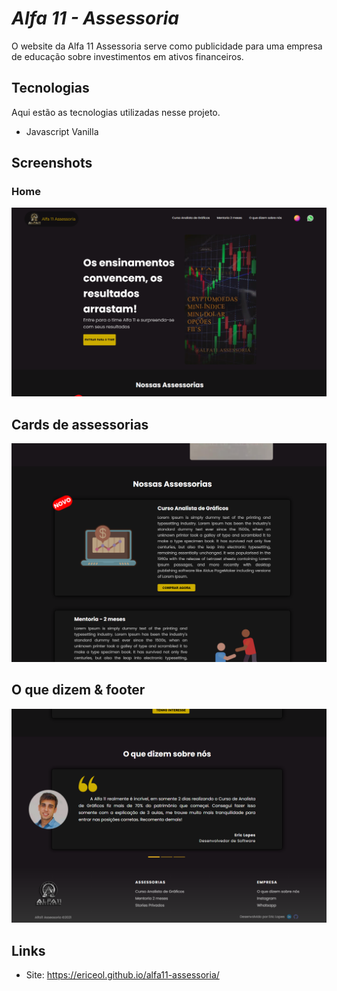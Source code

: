 # *Alfa 11 - Assessoria*
 
O website da Alfa 11 Assessoria serve como publicidade para uma empresa de educação sobre investimentos em ativos financeiros.
 
 
## Tecnologias 
 
Aqui estão as tecnologias utilizadas nesse projeto.
 
* Javascript Vanilla

## Screenshots

### Home

![screen_desktop_1](https://github.com/EricEOL/alfa11-assessoria/blob/main/readme_images/home.png) 

## Cards de assessorias

![screen_desktop_2](https://github.com/EricEOL/alfa11-assessoria/blob/main/readme_images/assessorias.png)

## O que dizem & footer

![screen_desktop_2](https://github.com/EricEOL/alfa11-assessoria/blob/main/readme_images/sobre&footer.png)


## Links
 
  - Site: https://ericeol.github.io/alfa11-assessoria/